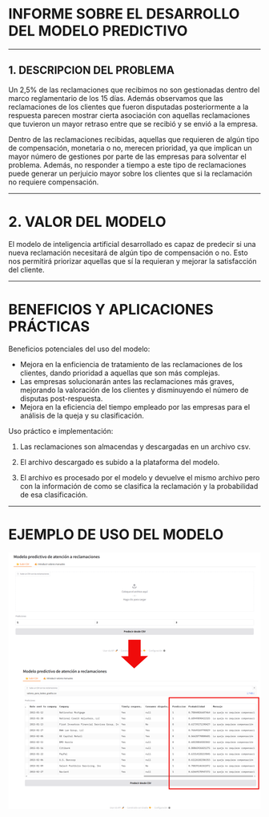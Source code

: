 # INFORME SOBRE EL DESARROLLO DEL MODELO PREDICTIVO

---

## 1. DESCRIPCION DEL PROBLEMA

Un 2,5% de las reclamaciones que recibimos no son gestionadas dentro del marco reglamentario de los 15 días. Además observamos que las reclamaciones de los clientes que fueron disputadas posteriormente a la respuesta parecen mostrar cierta asociación con aquellas reclamaciones que tuvieron un mayor retraso entre que se recibió y se envió a la empresa.

Dentro de las reclamaciones recibidas, aquellas que requieren de algún tipo de compensación, monetaria o no, merecen prioridad, ya que implican un mayor número de gestiones por parte de las empresas para solventar el problema. Además, no responder a tiempo a este tipo de reclamaciones puede generar un perjuicio mayor sobre los clientes que si la reclamación no requiere compensación.

---

# 2. VALOR DEL MODELO

El modelo de inteligencia artificial desarrollado es capaz de predecir si una nueva reclamación necesitará de algún tipo de compensación o no. Esto nos permitirá priorizar aquellas que sí la requieran y mejorar la satisfacción del cliente. 


---

# BENEFICIOS Y APLICACIONES PRÁCTICAS

Beneficios potenciales del uso del modelo:
- Mejora en la enficiencia de tratamiento de las reclamaciones de los clientes, dando prioridad a aquellas que son más complejas.
- Las empresas solucionarán antes las reclamaciones más graves, mejorando la valoración de los clientes y disminuyendo el número de disputas post-respuesta.
- Mejora en la eficiencia del tiempo empleado por las empresas para el análisis de la queja y su clasificación.

Uso práctico e implementación:

1. Las reclamaciones son almacendas y descargadas en un archivo csv.

2. El archivo descargado es subido a la plataforma del modelo.
3. El archivo es procesado por el modelo y devuelve el mismo archivo pero con la información de como se clasifica la reclamación y la probabilidad de esa clasificación.

---

# EJEMPLO DE USO DEL MODELO

![Resumen de Funcionamiento](/Images\funcionamiento_modelo_huggingFace.png)



